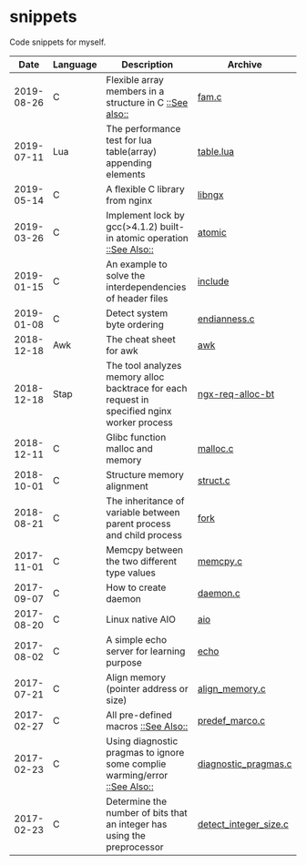 # snippets
Code snippets for myself.

| Date       | Language | Description                                                                                                                               | Archive                                          |
| ----       | ----     | ----                                                                                                                                      | ----                                             |
| 2019-08-26 | C        | Flexible array members in a structure in C [::See also::](https://www.geeksforgeeks.org/flexible-array-members-structure-c/)              | [fam.c](C/fam.c)                                 |
| 2019-07-11 | Lua      | The performance test for lua table(array) appending elements                                                                              | [table.lua](Lua/table.lua)                       |
| 2019-05-14 | C        | A flexible C library from nginx                                                                                                           | [libngx](C/libngx)                               |
| 2019-03-26 | C        | Implement lock by gcc(>4.1.2) built-in atomic operation [::See Also::](https://gcc.gnu.org/onlinedocs/gcc-4.1.2/gcc/Atomic-Builtins.html) | [atomic](C/atomic)                               |
| 2019-01-15 | C        | An example to solve the interdependencies of header files                                                                                 | [include](C/include)                             |
| 2019-01-08 | C        | Detect system byte ordering                                                                                                               | [endianness.c](C/endianness.c)                   |
| 2018-12-18 | Awk      | The cheat sheet for awk                                                                                                                   | [awk](Awk)                                       |
| 2018-12-18 | Stap     | The tool analyzes memory alloc backtrace for each request in specified nginx worker process                                               | [ngx-req-alloc-bt](Stap/ngx-req-alloc-bt)        |
| 2018-12-11 | C        | Glibc function malloc and memory                                                                                                          | [malloc.c](C/malloc.c)                           |
| 2018-10-01 | C        | Structure memory alignment                                                                                                                | [struct.c](C/struct.c)                           |
| 2018-08-21 | C        | The inheritance of variable between parent process and child process                                                                      | [fork](C/fork)                                   |
| 2017-11-01 | C        | Memcpy between the two different type values                                                                                              | [memcpy.c](C/memcpy.c)                           |
| 2017-09-07 | C        | How to create daemon                                                                                                                      | [daemon.c](C/daemon.c)                           |
| 2017-08-20 | C        | Linux native AIO                                                                                                                          | [aio](C/aio)                                     |
| 2017-08-02 | C        | A simple echo server for learning purpose                                                                                                 | [echo](C/echo)                                   |
| 2017-07-21 | C        | Align memory (pointer address or size)                                                                                                    | [align_memory.c](C/align_memory.c)               |
| 2017-02-27 | C        | All pre-defined macros [::See Also::](https://sourceforge.net/p/predef/wiki/Home/)                                                        | [predef_marco.c](C/predef_macro.c)               |
| 2017-02-23 | C        | Using diagnostic pragmas to ignore some complie warming/error [::See Also::](https://gcc.gnu.org/onlinedocs/gcc/Diagnostic-Pragmas.html)  | [diagnostic_pragmas.c](C/diagnostic_pragmas.c)   |
| 2017-02-23 | C        | Determine the number of bits that an integer has using the preprocessor                                                                   | [detect_integer_size.c](C/detect_integer_size.c) |
